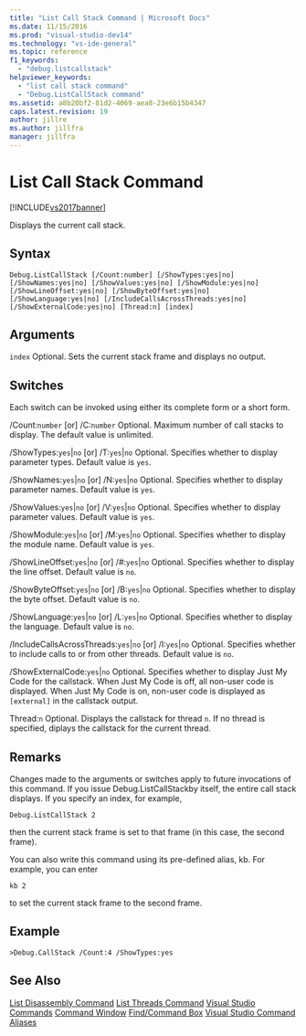 ```yaml
---
title: "List Call Stack Command | Microsoft Docs"
ms.date: 11/15/2016
ms.prod: "visual-studio-dev14"
ms.technology: "vs-ide-general"
ms.topic: reference
f1_keywords:
  - "debug.listcallstack"
helpviewer_keywords:
  - "list call stack command"
  - "Debug.ListCallStack command"
ms.assetid: a8b20bf2-81d2-4069-aea8-23e6b15b4347
caps.latest.revision: 19
author: jillre
ms.author: jillfra
manager: jillfra
---
```

# List Call Stack Command
[!INCLUDE[vs2017banner](../../includes/vs2017banner.md)]

Displays the current call stack.

## Syntax

```
Debug.ListCallStack [/Count:number] [/ShowTypes:yes|no]
[/ShowNames:yes|no] [/ShowValues:yes|no] [/ShowModule:yes|no]
[/ShowLineOffset:yes|no] [/ShowByteOffset:yes|no]
[/ShowLanguage:yes|no] [/IncludeCallsAcrossThreads:yes|no]
[/ShowExternalCode:yes|no] [Thread:n] [index]
```

## Arguments
 `index`
 Optional. Sets the current stack frame and displays no output.

## Switches
 Each switch can be invoked using either its complete form or a short form.

 /Count:`number` [or] /C:`number`
 Optional. Maximum number of call stacks to display. The default value is unlimited.

 /ShowTypes:`yes`&#124;`no` [or] /T:`yes`&#124;`no`
 Optional. Specifies whether to display parameter types. Default value is `yes`.

 /ShowNames:`yes`&#124;`no` [or] /N:`yes`&#124;`no`
 Optional. Specifies whether to display parameter names. Default value is `yes`.

 /ShowValues:`yes`&#124;`no` [or] /V:`yes`&#124;`no`
 Optional. Specifies whether to display parameter values. Default value is `yes`.

 /ShowModule:`yes`&#124;`no` [or] /M:`yes`&#124;`no`
 Optional. Specifies whether to display the module name. Default value is `yes`.

 /ShowLineOffset:`yes`&#124;`no` [or] /#:`yes`&#124;`no`
 Optional. Specifies whether to display the line offset. Default value is `no`.

 /ShowByteOffset:`yes`&#124;`no` [or] /B:`yes`&#124;`no`
 Optional. Specifies whether to display the byte offset. Default value is `no`.

 /ShowLanguage:`yes`&#124;`no` [or] /L:`yes`&#124;`no`
 Optional. Specifies whether to display the language. Default value is `no`.

 /IncludeCallsAcrossThreads:`yes`&#124;`no` [or] /I:`yes`&#124;`no`
 Optional. Specifies whether to include calls to or from other threads. Default value is `no`.

 /ShowExternalCode:`yes`&#124;`no`
 Optional. Specifies whether to display Just My Code for the callstack. When Just My Code is off, all non-user code is displayed. When Just My Code is on, non-user code is displayed as `[external]` in the callstack output.

 Thread:`n`
 Optional. Displays the callstack for thread `n`. If no thread is specified, diplays the callstack for the current thread.

## Remarks
 Changes made to the arguments or switches apply to future invocations of this command. If you issue Debug.ListCallStackby itself, the entire call stack displays. If you specify an index, for example,

```
Debug.ListCallStack 2
```

 then the current stack frame is set to that frame (in this case, the second frame).

 You can also write this command using its pre-defined alias, kb. For example, you can enter

```
kb 2
```

 to set the current stack frame to the second frame.

## Example

```
>Debug.CallStack /Count:4 /ShowTypes:yes
```

## See Also
 [List Disassembly Command](../../ide/reference/list-disassembly-command.md)
 [List Threads Command](../../ide/reference/list-threads-command.md)
 [Visual Studio Commands](../../ide/reference/visual-studio-commands.md)
 [Command Window](../../ide/reference/command-window.md)
 [Find/Command Box](../../ide/find-command-box.md)
 [Visual Studio Command Aliases](../../ide/reference/visual-studio-command-aliases.md)
